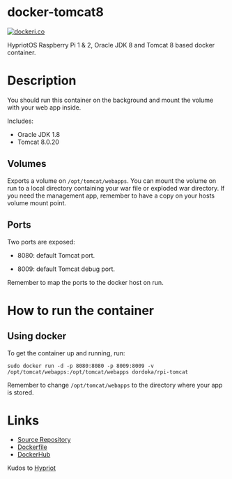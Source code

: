 docker-tomcat8
==============

[![dockeri.co](http://dockeri.co/image/dordoka/rpi-tomcat)](https://registry.hub.docker.com/u/dordoka/rpi-tomcat/)

HypriotOS Raspberry Pi 1 & 2, Oracle JDK 8 and Tomcat 8 based docker container.

# Description
You should run this container on the background and mount the volume with your web app inside.

Includes:

 - Oracle JDK 1.8
 - Tomcat 8.0.20
 
## Volumes
Exports a volume on `/opt/tomcat/webapps`.
You can mount the volume on run to a local directory containing your war file or exploded war directory.
If you need the management app, remember to have a copy on your hosts volume mount point.

## Ports
Two ports are exposed:

 - 8080: default Tomcat port.
  
 - 8009: default Tomcat debug port.

Remember to map the ports to the docker host on run.


# How to run the container
## Using docker
To get the container up and running, run:
 
```
sudo docker run -d -p 8080:8080 -p 8009:8009 -v /opt/tomcat/webapps:/opt/tomcat/webapps dordoka/rpi-tomcat
```
Remember to change `/opt/tomcat/webapps` to the directory where your app is stored.


# Links

- [Source Repository](https://github.com/cmoro-deusto/docker-rpi-tomcat)
- [Dockerfile](https://github.com/cmoro-deusto/docker-rpi-tomcat/blob/master/Dockerfile)
- [DockerHub](https://registry.hub.docker.com/u/dordoka/rpi-tomcat/)


Kudos to [Hypriot](http://blog.hypriot.com/)
